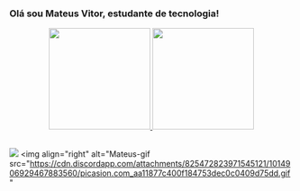 ### Olá sou Mateus Vitor, estudante de tecnologia!

<div align="center">
  <a href="https://github.com/Mateusv01">
  <img height="180em" src="https://github-readme-stats.vercel.app/api?username=Mateusv01&show_icons=true&theme=dCobalto&include_all_commits=true&count_private=true"/>
  <img height="180em" src="https://github-readme-stats.vercel.app/api/top-langs/?username=Mateusv01&layout=compact&langs_count=7&theme=Cobalto"/>
</div>

##

 <a href="https://www.linkedin.com/in/mateus-vitor-cunha-dos-anjos-51256a235/" target="_blank"><img src="https://img.shields.io/badge/-LinkedIn-%230077B5?style=for-the-badge&logo=linkedin&logoColor=white" target="_blank"></a> 
 <img align="right" alt="Mateus-gif src="https://cdn.discordapp.com/attachments/825472823971545121/1014906929467883560/picasion.com_aa11877c400f184753dec0c0409d75dd.gif"
